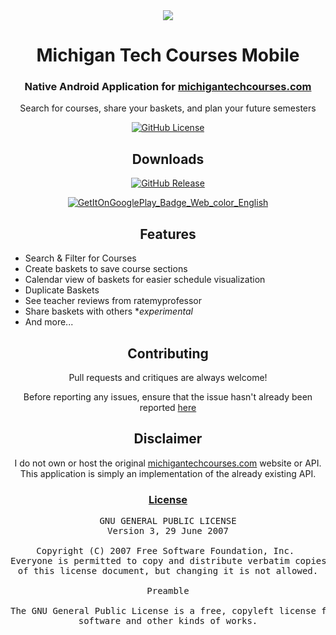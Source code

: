 <div align="center">
<a href="https://play.google.com/store/apps/details?id=com.mtucoursesmobile.michigantechcourses" target="_blank" rel="noopener noreferrer">
<img src="https://github.com/user-attachments/assets/cd2b83c7-a425-4a8c-b330-724bc7b3a1f3">
</a>
  
# Michigan Tech Courses Mobile

### Native Android Application for <a href="https://michigantechcourses.com" target="_blank" rel="noopener noreferrer">michigantechcourses.com</a>
Search for courses, share your baskets, and plan your future semesters

[![GitHub License](https://img.shields.io/github/license/MichiganTechCoursesMobile/MTUCoursesAndroid)](https://github.com/MichiganTechCoursesMobile/MTUCoursesAndroid/blob/main/LICENSE)

## Downloads

[![GitHub Release](https://img.shields.io/github/v/release/MichiganTechCoursesMobile/MTUCoursesAndroid)](https://github.com/MichiganTechCoursesMobile/MTUCoursesAndroid/releases/latest)

<a href="https://play.google.com/store/apps/details?id=com.mtucoursesmobile.michigantechcourses" target="_blank" rel="noopener noreferrer"> ![GetItOnGooglePlay_Badge_Web_color_English](https://github.com/user-attachments/assets/a3451f92-a88f-48e8-afad-23fe7b7422c7) </a>

## Features

<div align="left">

* Search & Filter for Courses
* Create baskets to save course sections
* Calendar view of baskets for easier schedule visualization
* Duplicate Baskets
* See teacher reviews from ratemyprofessor
* Share baskets with others **experimental*
* And more...

</div>

## Contributing

Pull requests and critiques are always welcome!

Before reporting any issues, ensure that the issue hasn't already been reported [here](https://github.com/MichiganTechCoursesMobile/MTUCoursesAndroid/issues)


## Disclaimer

I do not own or host the original [michigantechcourses.com](https://michigantechcourses.com) website or API. This application is simply an implementation of the already existing API.

### [License](https://github.com/MichiganTechCoursesMobile/MTUCoursesAndroid/blob/main/LICENSE)
<pre>
GNU GENERAL PUBLIC LICENSE
Version 3, 29 June 2007

Copyright (C) 2007 Free Software Foundation, Inc. <https://fsf.org/>
Everyone is permitted to copy and distribute verbatim copies
of this license document, but changing it is not allowed.

Preamble

The GNU General Public License is a free, copyleft license for
software and other kinds of works.
</pre>

</div>
